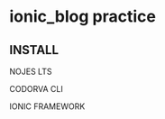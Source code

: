 # ionic_blog practice

<H2>INSTALL</H2>
  <P>NOJES LTS</P>
  <p>CODORVA CLI</p>
  <p>IONIC FRAMEWORK</P>
  

